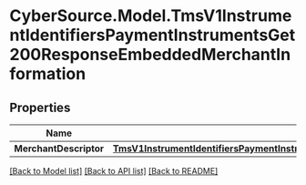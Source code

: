 # CyberSource.Model.TmsV1InstrumentIdentifiersPaymentInstrumentsGet200ResponseEmbeddedMerchantInformation
## Properties

Name | Type | Description | Notes
------------ | ------------- | ------------- | -------------
**MerchantDescriptor** | [**TmsV1InstrumentIdentifiersPaymentInstrumentsGet200ResponseEmbeddedMerchantInformationMerchantDescriptor**](TmsV1InstrumentIdentifiersPaymentInstrumentsGet200ResponseEmbeddedMerchantInformationMerchantDescriptor.md) |  | [optional] 

[[Back to Model list]](../README.md#documentation-for-models) [[Back to API list]](../README.md#documentation-for-api-endpoints) [[Back to README]](../README.md)

